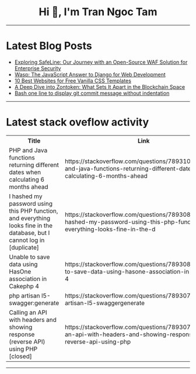 <h1 align="center">Hi 👋, I'm Tran Ngoc Tam</h1>

---

# Latest Blog Posts 
<!-- BLOG-POST-LIST:START -->
- [Exploring SafeLine: Our Journey with an Open-Source WAF Solution for Enterprise Security](https://dev.to/lulu_liu_c90f973e2f954d7f/exploring-safeline-our-journey-with-an-open-source-waf-solution-for-enterprise-security-53ai)
- [Wasp: The JavaScript Answer to Django for Web Development](https://dev.to/wasp/wasp-the-javascript-answer-to-django-for-web-development-199m)
- [10 Best Websites for Free Vanilla CSS Templates](https://dev.to/devluc/10-best-websites-for-free-vanilla-css-templates-3bb9)
- [A Deep Dive into Zontoken: What Sets It Apart in the Blockchain Space](https://dev.to/ainasanghi/a-deep-dive-into-zontoken-what-sets-it-apart-in-the-blockchain-space-5h3a)
- [Bash one line to display git commit message without indentation](https://dev.to/lucianghinda/bash-one-line-to-display-git-commit-message-without-indentation-3d1e)
<!-- BLOG-POST-LIST:END -->

---

# Latest stack oveflow activity
<table>
  <tr><th>Title</th><th>Link</th></tr>
  <!-- STACKOVERFLOW:START --><tr><td>PHP and Java functions returning different dates when calculating 6 months ahead</td><td>https://stackoverflow.com/questions/78931003/php-and-java-functions-returning-different-dates-when-calculating-6-months-ahead</td></tr><tr><td>I hashed my password using this PHP function, and everything looks fine in the database, but I cannot log in [duplicate]</td><td>https://stackoverflow.com/questions/78930876/i-hashed-my-password-using-this-php-function-and-everything-looks-fine-in-the-d</td></tr><tr><td>Unable to save data using HasOne association in Cakephp 4</td><td>https://stackoverflow.com/questions/78930830/unable-to-save-data-using-hasone-association-in-cakephp-4</td></tr><tr><td>php artisan l5-swagger:generate</td><td>https://stackoverflow.com/questions/78930798/php-artisan-l5-swaggergenerate</td></tr><tr><td>Calling an API with headers and showing response &lpar;reverse API&rpar; using PHP [closed]</td><td>https://stackoverflow.com/questions/78930792/calling-an-api-with-headers-and-showing-response-reverse-api-using-php</td></tr><!-- STACKOVERFLOW:END -->
</table>

---



